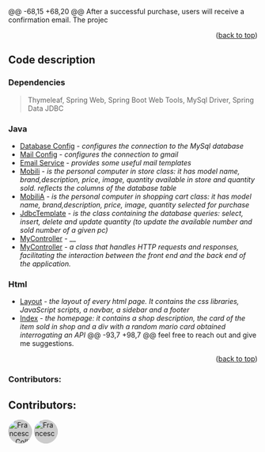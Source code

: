 @@ -68,15 +68,20 @@ After a successful purchase, users will receive a confirmation email. The projec
<p align="right">(<a href="#readme-top">back to top</a>)</p>

## Code description
### Dependencies
  > Thymeleaf,
  > Spring Web,
  > Spring Boot Web Tools,
  > MySql Driver,
  > Spring Data JDBC
### Java
  - [Database Config](DatabaseConfig.java) - _configures the connection to the MySql database_
  - [Mail Config](MailConfig.java) - _configures the connection to gmail_
  - [Email Service](EmailService.java) - _provides some useful mail templates_
  - [Mobili](Mobili.java) - _is the personal computer in store class: it has model name, brand,description, price, image, quantity available in store and quantity sold. reflects the columns of the database table_
  - [MobiliA](MobiliA.java) - _is the personal computer in shopping cart class: it has model name, brand,description, price, image, quantity selected for purchase_
  - [JdbcTemplate](JdbcTemplate.java) - _is the class containing the database queries: select, insert, delete and update quantity (to update the available number and sold number of a given pc)_
  - [MyController](MyController.java) - __
  - [MyController](MyController.java) - _a class that handles HTTP requests and responses, facilitating the interaction between the front end and the back end of the application._
### Html
  - [Layout](templates/layout/layout.html) - _the layout of every html page. It contains the css libraries, JavaScript scripts, a navbar, a sidebar and a footer_
  - [Index](templates/index.html) - _the homepage: it contains a shop description, the card of the item sold in shop and a div with a random mario card obtained interrogating an API_
@@ -93,7 +98,7 @@ feel free to reach out and give me suggestions.

<p align="right">(<a href="#readme-top">back to top</a>)</p>

### Contributors:
## Contributors:

  <a href="https://github.com/FrancescoColli"><img src="https://avatars.githubusercontent.com/u/183523732?v=4" alt="Francesco Colli image" style="width: 5vw; height: 5vw; border-radius: 50%; background-color: #ccc;" /></a>
  <a href="https://github.com/ebofra95"><img src="https://avatars.githubusercontent.com/u/183523320?v=4" alt="Francesco Eboli image" style="width: 5vw; height: 5vw; border-radius: 50%; background-color: #ccc;" /></a>
